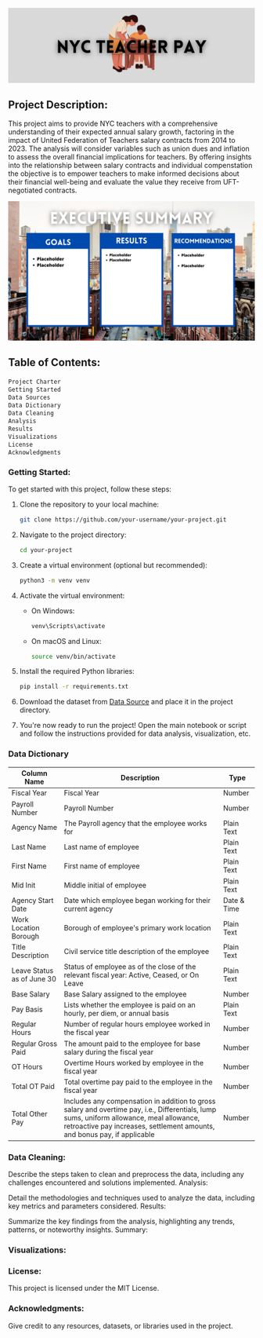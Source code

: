 ![nyc-teacher-pay-header](./visuals/nyc-teacher-pay-header.png)

## Project Description:

This project aims to provide NYC teachers with a comprehensive understanding of their expected annual salary growth, factoring in the impact of United Federation of Teachers salary contracts from 2014 to 2023. The analysis will consider variables such as union dues and inflation to assess the overall financial implications for teachers. By offering insights into the relationship between salary contracts and individual compenstation the objective is to empower teachers to make informed decisions about their financial well-being and evaluate the value they receive from UFT-negotiated contracts.

![nyc-teacher-compensation-summary](./visuals/nyc-teacher-compensation-summary.png)

## Table of Contents:

    Project Charter
    Getting Started
    Data Sources
    Data Dictionary
    Data Cleaning
    Analysis
    Results
    Visualizations
    License
    Acknowledgments

### Getting Started:
To get started with this project, follow these steps:

1. Clone the repository to your local machine:

    ```bash
    git clone https://github.com/your-username/your-project.git
    ```

2. Navigate to the project directory:

    ```bash
    cd your-project
    ```

3. Create a virtual environment (optional but recommended):

    ```bash
    python3 -m venv venv
    ```

4. Activate the virtual environment:

    - On Windows:

        ```bash
        venv\Scripts\activate
        ```

    - On macOS and Linux:

        ```bash
        source venv/bin/activate
        ```

5. Install the required Python libraries:

    ```bash
    pip install -r requirements.txt
    ```

6. Download the dataset from [Data Source](https://data.cityofnewyork.us/City-Government/Citywide-Payroll-Data-Fiscal-Year-/k397-673e/about_data) and place it in the project directory.

7. You're now ready to run the project! Open the main notebook or script and follow the instructions provided for data analysis, visualization, etc.

### Data Dictionary

| Column Name              | Description                                            | Type       |
|--------------------------|--------------------------------------------------------|------------|
| Fiscal Year              | Fiscal Year                                            | Number     |
| Payroll Number           | Payroll Number                                         | Number     |
| Agency Name              | The Payroll agency that the employee works for         | Plain Text |
| Last Name                | Last name of employee                                  | Plain Text |
| First Name               | First name of employee                                 | Plain Text |
| Mid Init                 | Middle initial of employee                             | Plain Text |
| Agency Start Date        | Date which employee began working for their current agency | Date & Time |
| Work Location Borough    | Borough of employee's primary work location            | Plain Text |
| Title Description        | Civil service title description of the employee        | Plain Text |
| Leave Status as of June 30| Status of employee as of the close of the relevant fiscal year: Active, Ceased, or On Leave | Plain Text |
| Base Salary              | Base Salary assigned to the employee                    | Number     |
| Pay Basis                | Lists whether the employee is paid on an hourly, per diem, or annual basis | Plain Text |
| Regular Hours            | Number of regular hours employee worked in the fiscal year | Number     |
| Regular Gross Paid       | The amount paid to the employee for base salary during the fiscal year | Number     |
| OT Hours                 | Overtime Hours worked by employee in the fiscal year    | Number     |
| Total OT Paid            | Total overtime pay paid to the employee in the fiscal year | Number     |
| Total Other Pay          | Includes any compensation in addition to gross salary and overtime pay, i.e., Differentials, lump sums, uniform allowance, meal allowance, retroactive pay increases, settlement amounts, and bonus pay, if applicable | Number     |


### Data Cleaning:

Describe the steps taken to clean and preprocess the data, including any challenges encountered and solutions implemented.
Analysis:

Detail the methodologies and techniques used to analyze the data, including key metrics and parameters considered.
Results:

Summarize the key findings from the analysis, highlighting any trends, patterns, or noteworthy insights.
Summary:

### Visualizations:


### License:

This project is licensed under the MIT License.

### Acknowledgments:

Give credit to any resources, datasets, or libraries used in the project.